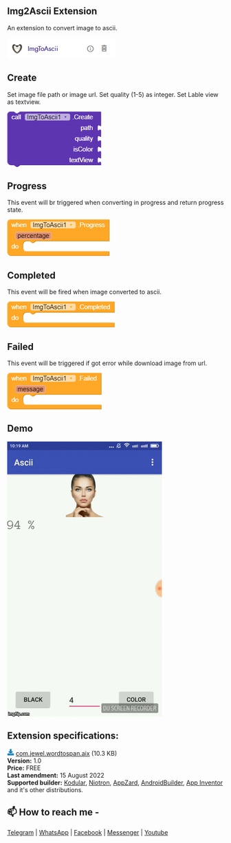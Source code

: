 ## Img2Ascii Extension
An extension to convert image to ascii.

<img src="https://github.com/jewelshkjony/ImgToAscii/raw/main/assets/aix.png"/>

## Create
Set image file path or image url. Set quality (1-5) as integer. Set Lable view as textview.

<img src="https://github.com/jewelshkjony/ImgToAscii/raw/main/assets/create-kodular.png"/>

## Progress
This event will br triggered when converting in progress and return progress state.

<img src="https://github.com/jewelshkjony/ImgToAscii/raw/main/assets/progress-kodular.png"/>

## Completed
This event will be fired when image converted to ascii.

<img src="https://github.com/jewelshkjony/ImgToAscii/raw/main/assets/completed-kodular.png"/>

## Failed
This event will be triggered if got error while download image from url.

<img src="https://github.com/jewelshkjony/ImgToAscii/raw/main/assets/failed-kodular.png"/>

## Demo

<img src="https://github.com/jewelshkjony/ImgToAscii/raw/main/assets/image-to-ascii.gif"/>

## Extension specifications:
<img src="https://github.com/jewelshkjony/ImgToAscii/raw/main/assets/download.png"/> <a href="https://github.com/jewelshkjony/ImgToAscii/raw/main/out/com.jewel.imgtoascii.aix">com.jewel.wordtospan.aix</a> (10.3 KB) \
<b>Version:</b> 1.0\
<b>Price:</b> FREE\
<b>Last amendment:</b> 15 August 2022\
<b>Supported builder:</b> <a href="https://www.kodular.io/">Kodular</a>, <a href="https://niotron.com/">Niotron</a>, <a href="https://appzard.com/">AppZard</a>, <a href="https://androidbuilder.in/">AndroidBuilder</a>, <a href="http://ai2.appinventor.mit.edu/">App Inventor</a> and it's other distributions.

## 📫 How to reach me -

<a href="https://t.me/jewelshkjony">Telegram</a> | <a href="https://wa.me/8801775668913">WhatsApp</a> | <a href="https://fb.com/jewelshkjony">Facebook</a> | <a href="https://m.me/jewelshkjony">Messenger</a> | <a href="https://m.youtube.com/c/JewelShikderJony">Youtube</a>
